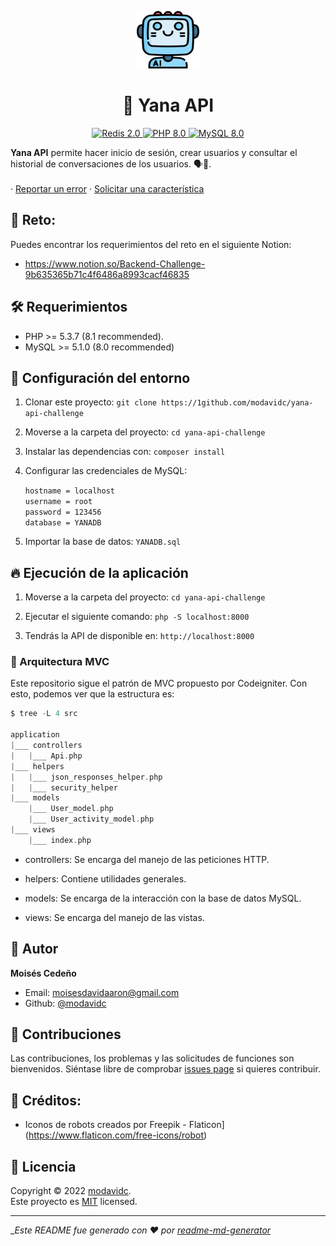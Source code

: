<p align="center">
  <a href="https://github.com/modavidc">
    <img alt="Zip Codes API logo" src="assets/uploads/img/robot.png" width="100px" height="92px"/>
  </a>
</p>

<h1 align="center">
  🤖 Yana API
</h1>

<p align="center">
    <a href="#">
        <img src="https://img.shields.io/badge/Redis-3.1-red.svg?style=flat-square&logo=codeigniter" alt="Redis 2.0"/>
    </a>
    <a href="#">
        <img src="https://img.shields.io/badge/php-8.1-blue.svg?style=flat-square&logo=php" alt="PHP 8.0"/>
    </a>
    <a href="#">
        <img src="https://img.shields.io/badge/MySQL-8.0-white.svg?style=flat-square&logo=mysql" alt="MySQL 8.0"/>
    </a>
</a>
</p>

<p align="center">

<strong>Yana API</strong> permite hacer inicio de sesión, crear usuarios y consultar el historial de conversaciones de los usuarios. 🗣️🤖.
<br />
<br />
·
<a href="https://github.com/modavidc/yana-api-challenge/issues">Reportar un error</a>
·
<a href="https://github.com/modavidc/yana-api-challenge/issues">Solicitar una característica</a>

</p>

## 💪 Reto:

Puedes encontrar los requerimientos del reto en el siguiente Notion: 

- https://www.notion.so/Backend-Challenge-9b635365b71c4f6486a8993cacf46835

## 🛠️ Requerimientos

- PHP >= 5.3.7 (8.1 recommended).
- MySQL >= 5.1.0 (8.0 recommended)

## 🚀 Configuración del entorno

1. Clonar este proyecto: `git clone https://1github.com/modavidc/yana-api-challenge`
2. Moverse a la carpeta del proyecto: `cd yana-api-challenge`
3. Instalar las dependencias con: `composer install`
4. Configurar las credenciales de MySQL:

    `hostname = localhost` <br>
    `username = root` <br>
    `password = 123456` <br>
    `database = YANADB`
5. Importar la base de datos: `YANADB.sql` 

## 🔥 Ejecución de la aplicación

1. Moverse a la carpeta del proyecto: `cd yana-api-challenge`

2. Ejecutar el siguiente comando:
    `php -S localhost:8000`

3. Tendrás la API de disponible en:
    `http://localhost:8000`

### 🎯 Arquitectura MVC

Este repositorio sigue el patrón de MVC propuesto por Codeigniter. Con esto, podemos ver que la estructura es:

```scala
$ tree -L 4 src

application
|___ controllers
|   |___ Api.php
|___ helpers
|   |___ json_responses_helper.php
|   |___ security_helper
|___ models
    |___ User_model.php
    |___ User_activity_model.php
|___ views
    |___ index.php
```

- controllers: Se encarga del manejo de las peticiones HTTP. 

- helpers: Contiene utilidades generales. 

- models: Se encarga de la interacción con la base de datos MySQL. 

- views: Se encarga del manejo de las vistas. 

## 👤 Autor

**Moisés Cedeño**

-   Email: [moisesdavidaaron@gmail.com](mailto:moisesdavidaaron@gmail.com)
-   Github: [@modavidc](https://github.com/modavidc)

## 🤝 Contribuciones

Las contribuciones, los problemas y las solicitudes de funciones son bienvenidos. Siéntase libre de comprobar [issues page](https://github.com/modavidc/yana-api-challenge/issues) si quieres contribuir.<br />


## 🧑 Créditos:

-  Iconos de robots creados por Freepik - Flaticon](https://www.flaticon.com/free-icons/robot)

## 📝 Licencia

Copyright © 2022 [modavidc](https://github.com/modavidc).<br />
Este proyecto es [MIT](https://github.com/kefranabg/readme-md-generator/blob/master/LICENSE) licensed.

---

__Este README fue generado con ❤️ por [readme-md-generator](https://github.com/kefranabg/readme-md-generator)_
